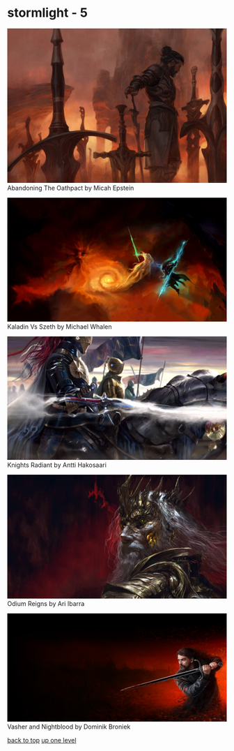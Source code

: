 # stormlight - 5
[![Abandoning The Oathpact by Micah Epstein](/desktop/cosmere/stormlight/abandoning_the_oathpact_by_micah_epstein.jpg "Abandoning The Oathpact by Micah Epstein")](/desktop/cosmere/stormlight/abandoning_the_oathpact_by_micah_epstein.jpg)\
Abandoning The Oathpact by Micah Epstein

[![Kaladin Vs Szeth by Michael Whalen](/desktop/cosmere/stormlight/kaladin_vs_szeth_by_michael_whalen.jpg "Kaladin Vs Szeth by Michael Whalen")](/desktop/cosmere/stormlight/kaladin_vs_szeth_by_michael_whalen.jpg)\
Kaladin Vs Szeth by Michael Whalen

[![Knights Radiant by Antti Hakosaari](/desktop/cosmere/stormlight/knights_radiant_by_antti_hakosaari.jpg "Knights Radiant by Antti Hakosaari")](/desktop/cosmere/stormlight/knights_radiant_by_antti_hakosaari.jpg)\
Knights Radiant by Antti Hakosaari

[![Odium Reigns by Ari Ibarra](/desktop/cosmere/stormlight/odium_reigns_by_ari_ibarra.jpg "Odium Reigns by Ari Ibarra")](/desktop/cosmere/stormlight/odium_reigns_by_ari_ibarra.jpg)\
Odium Reigns by Ari Ibarra

[![Vasher and Nightblood by Dominik Broniek](/desktop/cosmere/stormlight/vasher_and_nightblood_by_dominik_broniek.jpg "Vasher and Nightblood by Dominik Broniek")](/desktop/cosmere/stormlight/vasher_and_nightblood_by_dominik_broniek.jpg)\
Vasher and Nightblood by Dominik Broniek



[back to top](#)
[up one level](/desktop/cosmere/README.MD)
